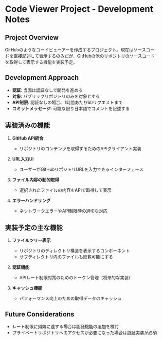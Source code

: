 # Code Viewer Project - Development Notes

## Project Overview
GitHubのようなコードビューアーを作成するプロジェクト。現在はソースコードを直接記述して表示するのみだが、GitHubの他のリポジトリのソースコードを取得して表示する機能を実装予定。

## Development Approach
- **認証**: 当面は認証なしで開発を進める
- **対象**: パブリックリポジトリのみを対象とする
- **API制限**: 認証なしの場合、1時間あたり60リクエストまで
- **コミットメッセージ**: 可能な限り日本語でコメントを記述する

## 実装済みの機能

1. **GitHub API統合**
   - リポジトリのコンテンツを取得するためのAPIクライアント実装

2. **URL入力UI**
   - ユーザーがGitHubリポジトリURLを入力できるインターフェース

3. **ファイル内容の動的取得**
   - 選択されたファイルの内容をAPIで取得して表示

4. **エラーハンドリング**
   - ネットワークエラーやAPI制限時の適切な対応

## 実装予定の主な機能

1. **ファイルツリー表示**
   - リポジトリのディレクトリ構造を表示するコンポーネント
   - サブディレクトリ内のファイルも閲覧可能にする

2. **認証機能**
   - APIレート制限対策のためのトークン管理（将来的な実装）

3. **キャッシュ機能**
   - パフォーマンス向上のための取得データのキャッシュ

## Future Considerations
- レート制限に頻繁に達する場合は認証機能の追加を検討
- プライベートリポジトリへのアクセスが必要になった場合は認証実装が必須